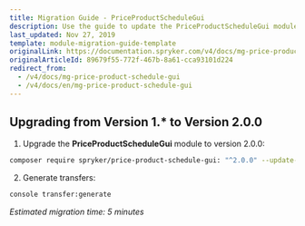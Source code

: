 ```yaml
---
title: Migration Guide - PriceProductScheduleGui
description: Use the guide to update the PriceProductScheduleGui module to a newer version.
last_updated: Nov 27, 2019
template: module-migration-guide-template
originalLink: https://documentation.spryker.com/v4/docs/mg-price-product-schedule-gui
originalArticleId: 89679f55-772f-467b-8a61-cca93101d224
redirect_from:
  - /v4/docs/mg-price-product-schedule-gui
  - /v4/docs/en/mg-price-product-schedule-gui
---
```


## Upgrading from Version 1.* to Version 2.0.0

1. Upgrade the **PriceProductScheduleGui** module to version 2.0.0:

```bash
composer require spryker/price-product-schedule-gui: "^2.0.0" --update-with-dependencies
```

2. Generate transfers:

```bash
console transfer:generate
```

*Estimated migration time: 5 minutes*
